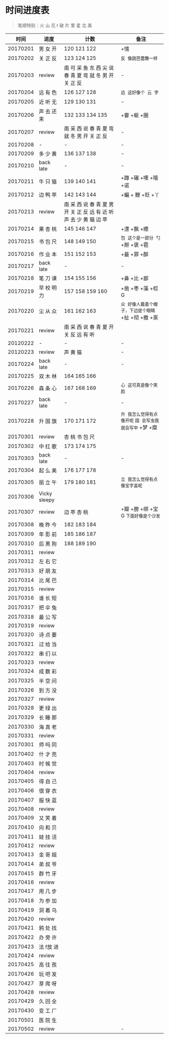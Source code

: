 # 时间进度表
> 笔顺特别：火 山 花 t 破 片 里 星 北 美

|时间|进度|计数|备注|
|---|---|---|---|
|20170201|男 女 开|120 121 122|+懦|
|20170202|关 正 反|123 124 125|`反 像跳芭蕾舞一样`|
|20170203|review|南 可 采 鱼 东 西 尖 说 春 青 夏 弯 就 冬 男 开 关 正 反|-|
|20170204|远 有 色|126 127 128|`远 这好像个 云 字`|
|20170205|近 听 无|129 130 131|-|
|20170206|声 去 还 来|132 133 134 135|+霎 +蜓 +圈|
|20170207|review|南 采 西 说 春 青 夏 弯 就 冬 男 开 关 正 反|-|
|20170208|-|-|-|
|20170209|多 少 黄|136 137 138|-|
|20170210|back late|-|-|
|20170211|牛 只 猫|139 140 141|+蹲 +碾 +噢 +哦 +诺|
|20170212|边 鸭 苹|142 143 144|+蝙 + 鞭 +贬 +丫|
|20170213|review|南 采 西 说 春 青 夏 男 开 关 正 反 远 有 近 听 声 去 少 黄 猫 边 苹||
|20170214|果 杏 桃|145 146 147|+漂 +飘 +瞟|
|20170215|书 包 尺|148 149 150|`包 这个是一部分 勺` +掰 +褒 +雹|
|20170216|作 业 本|151 152 153|+最 +罪 +醉|
|20170217|back late|-|-|
|20170218|笔 刀 课|154 155 156|+鼻 +比 +鄙|
|20170219|早 校 明 力|157 158 159 160|+凿 +枣 +藻 +棕G|
|20170220|尘 从 众|161 162 163|`众 好像人戴着个帽子，下边是个眼睛`+扯 +彻 +撤 +禀|
|20170221|review|南 采 西 说 春 青 夏 开 关 反 远 有 听||
|20120222|-|-|-|
|20120223|review|声 黄 猫|-|
|20170224|back late|-|-|
|20170225|双 木 林|164 165 166||
|20170226|森 条 心|167 168 169|`心 这可真是像个笑脸`|
|20170227|back late|-|-|
|20170228|升 国 旗|170 171 172|`升 我怎么觉得有点像开呢` `国 会写虫我就会写中` +梦 +糜|
|20170301|review|杏 桃 书 包 尺||
|20170302|中 红 歌|173 174 175||
|20170303|back late|-|-|
|20170304|起 么 美|176 177 178||
|20170305|丽 立 午|179 180 181|`立 我怎么觉得有点像宝字盖呢`|
|20170306|Vicky sleepy|||
|20170307|review|边 苹 杏 桃|+瓣 +膀 +绑 +宝G `下面好像是个沙发`|
|20170308|晚 昨 今|182 183 184||
|20170309|年 影 前|185 186 187||
|20170310|后 黑 狗|188 189 190||
|20170311|review|||
|20170312|左 右 它|||
|20170313|好 朋 友|||
|20170314|比 尾 巴|||
|20170315|review|||
|20170316|谁 长 短|||
|20170317|把 伞 兔|||
|20170318|最 公 写|||
|20170319|review|||
|20170320|诗 点 要|||
|20170321|过 给 当|||
|20170322|串 们 以|||
|20170323|review|||
|20170324|成 数 彩|||
|20170325|半 空 问|||
|20170326|到 方 没|||
|20170327|review|||
|20170328|更 绿 出|||
|20170329|长 睡 那|||
|20170330|海 真 老|||
|20170331|review|||
|20170301|师 吗 同|||
|20170402|什 才 亮|||
|20170403|时 候 觉|||
|20170404|review|||
|20170405|得 自 己|||
|20170406|很 穿 衣|||
|20170407|服 快 蓝|||
|20170408|review|||
|20170409|又 笑 着|||
|20170410|向 和 贝|||
|20170411|娃 挂 活|||
|20170412|review|||
|20170413|金 哥 姐|||
|20170414|弟 叔 爷|||
|20170415|群 竹 牙|||
|20170416|review|||
|20170417|用 几 步|||
|20170418|为 参 加|||
|20170419|洞 着 乌|||
|20170420|review|||
|20170421|鸦 处 找|||
|20170422|办 旁 许|||
|20170423|法 f放 进|||
|20170424|review|||
|20170425|高 往 孩|||
|20170426|玩 吧 发|||
|20170427|芽 爬 呀|||
|20170428|review|||
|20170429|久 回 全|||
|20170430|变 工 厂|||
|20170501|医 院 生|||
|20170502|review||-|